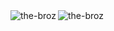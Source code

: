 <img align="center" src="https://github-readme-streak-stats.herokuapp.com/?user=the-broz&theme=dark" alt="the-broz" style="display:inline" />
<img align="left" src="https://github-readme-stats.vercel.app/api/top-langs?username=the-broz&show_icons=true&theme=dark&locale=en&layout=compact" alt="the-broz" style="display:inline" />
